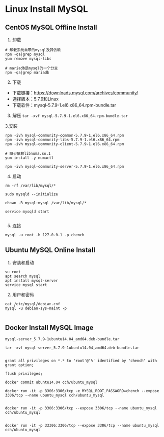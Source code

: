 # Linux Install MySQL




## CentOS MySQL Offline Install




1. 卸载
```
# 卸载系统自带的mysql及其依赖
rpm -qa|grep mysql
yum remove mysql-libs

# mariadb是mysql的一个分支
rpm -qa|grep mariadb

```

2. 下载


- 下载链接：https://downloads.mysql.com/archives/community/
- 选择版本：5.7.9和Linux
- 下载软件：mysql-5.7.9-1.el6.x86_64.rpm-bundle.tar

3. 解压
`tar -xvf mysql-5.7.9-1.el6.x86_64.rpm-bundle.tar`

3.安装
```
rpm -ivh mysql-community-common-5.7.9-1.el6.x86_64.rpm
rpm -ivh mysql-community-libs-5.7.9-1.el6.x86_64.rpm
rpm -ivh mysql-community-client-5.7.9-1.el6.x86_64.rpm

# 缺少依赖libnuma.so.1
yum install -y numactl

rpm -ivh mysql-community-server-5.7.9-1.el6.x86_64.rpm

```


4. 启动
```
rm -rf /var/lib/mysql/*

sudo mysqld --initialize

chown -R mysql:mysql /var/lib/mysql/*

service mysqld start


```


5. 连接

```
mysql -u root -h 127.0.0.1 -p chench

```



## Ubuntu  MySQL Online Install 

1. 安装和启动

```
su root
apt search mysql
apt install mysql-server
service mysql start

```

2. 用户和密码
```
cat /etc/mysql/debian.cnf
mysql -u debian-sys-maint -p


```


## Docker Install MySQL Image 

```
mysql-server_5.7.9-1ubuntu14.04_amd64.deb-bundle.tar

tar -xvf mysql-server_5.7.9-1ubuntu14.04_amd64.deb-bundle.tar


grant all privileges on *.* to 'root'@'%' identified by 'chench' with grant option;

flush privileges;

docker commit ubuntu14.04 cch/ubuntu_mysql

docker run -it -p 3306:3306/tcp -e MYSQL_ROOT_PASSWORD=chench --expose 3306/tcp --name ubuntu_mysql cch/ubuntu_mysql


docker run -it -p 3306:3306/tcp --expose 3306/tcp --name ubuntu_mysql cch/ubuntu_mysql


docker run -it -p 33306:3306/tcp --expose 3306/tcp --name ubuntu_mysql cch/ubuntu_mysql

```
